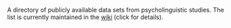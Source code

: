
A directory of publicly available data sets from psycholinguistic studies.  The list is currently maintained in the [wiki](https://github.com/tmalsburg/PsychlingDatasets/wiki/A-directory-of-publicly-available-data-sets-from-psycholinguistic-studies) (click for details).


